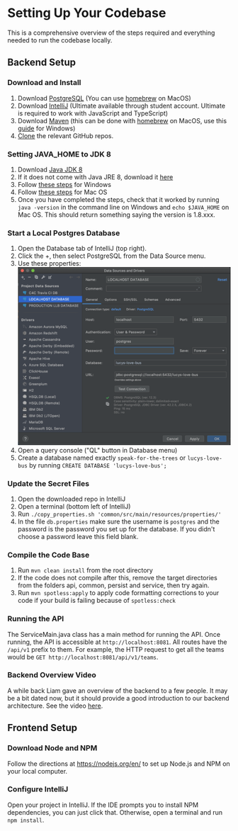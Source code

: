 # Setting Up Your Codebase
This is a comprehensive overview of the steps required and everything needed to run the codebase locally. 

## Backend Setup

### Download and Install
1. Download [PostgreSQL](https://www.postgresql.org/download/) (You can use [homebrew](https://dyclassroom.com/howto-mac/how-to-install-postgresql-on-mac-using-homebrew) on MacOS)
2. Download [IntelliJ](https://www.jetbrains.com/idea/download/) (Ultimate available through student account. Ultimate is required to work with JavaScript and TypeScript)
3. Download [Maven](https://maven.apache.org/download.cgi) (this can be done with [homebrew](https://www.youdriveai.com/how-to-install-maven-on-macos-using-homebrew) on MacOS, use this [guide](https://maven.apache.org/install.html) for Windows)
3. [Clone](https://docs.github.com/en/github/creating-cloning-and-archiving-repositories/cloning-a-repository) the relevant GitHub repos.

### Setting JAVA_HOME to JDK 8
1. Download [Java JDK 8](https://www.oracle.com/java/technologies/javase/javase-jdk8-downloads.html)
2. If it does not come with Java JRE 8, download it [here](https://www.oracle.com/java/technologies/javase-jre8-downloads.html)
3. Follow [these steps](https://mkyong.com/java/how-to-set-java_home-on-windows-10/) for Windows
4. Follow [these steps](https://mkyong.com/java/how-to-set-java_home-environment-variable-on-mac-os-x/) for Mac OS
5. Once you have completed the steps, check that it worked by running `java -version` in the command line on Windows and `echo $JAVA_HOME` on Mac OS. This should return something saying the version is 1.8.xxx.

### Start a Local Postgres Database
1. Open the Database tab of IntelliJ (top right). 
2. Click the +, then select PostgreSQL from the Data Source menu.
3. Use these properties: 
![Database Properties](../img/dbconnectionproperties.png)
3. Open a query console ("QL" button in Database menu)
3. Create a database named exactly `speak-for-the-trees` or `lucys-love-bus` by running `CREATE DATABASE 'lucys-love-bus';` 

### Update the Secret Files
1. Open the downloaded repo in IntelliJ
2. Open a terminal (bottom left of IntelliJ)
3. Run `./copy_properties.sh 'common/src/main/resources/properties/'` 
4. In the file `db.properties` make sure the username is `postgres` and the password is the password you set up for the database. If you didn't choose a password leave this field blank.

### Compile the Code Base
1. Run `mvn clean install` from the root directory
2. If the code does not compile after this, remove the target directories from the folders api, common, persist and service, then try again.
3. Run `mvn spotless:apply` to apply code formatting corrections to your code if your build is failing because of `spotless:check`

### Running the API
The ServiceMain.java class has a main method for running the API. Once running, the API is accessible at `http://localhost:8081`. All routes have the `/api/v1` prefix to them. For example, the HTTP request to get all the teams would be `GET http://localhost:8081/api/v1/teams`.

### Backend Overview Video

A while back Liam gave an overview of the backend to a few people. It may be a bit dated now, but it should provide a good introduction to our backend architecture. See the video [here](https://drive.google.com/file/d/1wf8y-5eOwrrj1BUqJ3L1x4lIeDUM11mK/view?usp=sharing).

## Frontend Setup

### Download Node and NPM
Follow the directions at https://nodejs.org/en/ to set up Node.js and NPM on your local computer.

### Configure IntelliJ

Open your project in IntelliJ. If the IDE prompts you to install NPM dependencies, you can just click that. Otherwise, open a terminal and run `npm install`. 